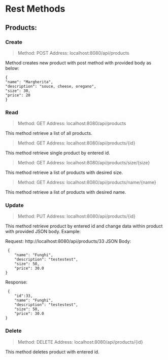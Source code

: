 # Rest Methods

## Products:

### Create

> Method: POST
> Address: localhost:8080/api/products

Method creates new product with post method with provided body as below:


    {
    "name": "Margherita",
    "description": "souce, cheese, oregano",
    "size": 30,
    "price": 20
    }
    
### Read

> Method: GET
> Address: localhost:8080/api/products

 This method retrieve a list of all products.

> Method: GET
> Address: localhost:8080/api/products/{id}

 This method retrieve single product by entered id.
 
> Method: GET
> Address: localhost:8080/api/products/size/{size}

 This method retrieve a list of products with desired size.
> Method: GET
> Address: localhost:8080/api/products/name/{name}

 This method retrieve a list of products with desired name.

### Update

> Method: PUT
> Address: localhost:8080/api/products/{id}

 This method retrieve product by entered id and change data within product with provided JSON body. Example:
 
 Request: http://localhost:8080/api/products/33
 JSON Body:

     {
        "name": "Funghi",
        "description": "testestest",
        "size": 50,
        "price": 30.0
    }

Response: 

     {
        "id":33,
        "name": "Funghi",
        "description": "testestest",
        "size": 50,
        "price": 30.0
    }
    
### Delete

> Method: DELETE
> Address: localhost:8080/api/products/{id}

This method deletes product with entered id.

